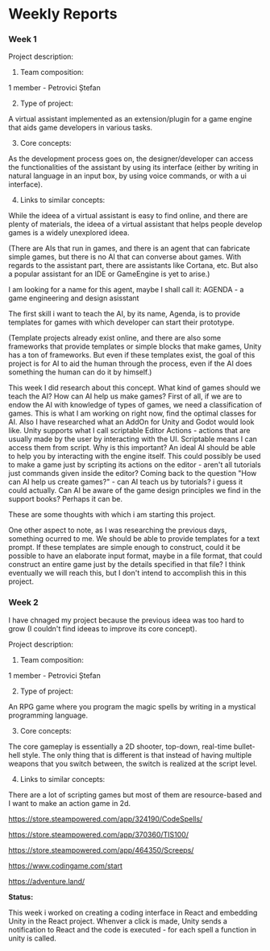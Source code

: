 # Weekly Reports

### __Week 1__

Project description:

1. Team composition: 

1 member - Petrovici Ștefan

2. Type of project:

A virtual assistant implemented as an extension/plugin for a game engine that aids game developers in various tasks.

3. Core concepts:

As the development process goes on, the designer/developer can access the functionalities of the assistant by using its interface (either by writing in natural language in an input box, by using voice commands, or with a ui interface).

4. Links to similar concepts: 

While the ideea of a virtual assistant is easy to find online, and there are plenty of materials, the ideea of a virtual assistant that helps people develop games is a widely unexplored ideea.

(There are AIs that run in games, and there is an agent that can fabricate simple games, but there is no AI that can converse about games. With regards to the assistant part, there are assistants like Cortana, etc. But also a popular assistant for an IDE or GameEngine is yet to arise.)

I am looking for a name for this agent, maybe I shall call it:
AGENDA - a game engineering and design asisstant

The first skill i want to teach the AI, by its name, Agenda, is to provide templates for games with which developer can start their prototype.

(Template projects already exist online, and there are also some frameworks that provide templates or simple blocks that make games, Unity has a ton of frameworks. But even if these templates exist, the goal of this project is for AI to aid the human through the process, even if the AI does something  the human can do it by himself.)

This week I did research about this concept. What kind of games should we teach the AI? How can AI help us make games? First of all, if we are to endow the AI with knowledge of types of games, we need a classification of games. This is what I am working on right now, find the optimal classes for AI. Also I have researched what an AddOn for Unity and Godot would look like. Unity supports what I call scriptable Editor Actions - actions that are usually made by the user by interacting with the UI. Scriptable means I can access them from script. Why is this important? An ideal AI should be able to help you by interacting with the engine itself. This could possibly be used to make a game just by scripting its actions on the editor - aren't all tutorials just commands given inside the editor? Coming back to the question "How can AI help us create games?" - can AI teach us by tutorials? i guess it could actually. Can AI be aware of the game design principles we find in the support books? Perhaps it can be. 

These are some thoughts with which i am starting this project.

One other aspect to note, as I was researching the previous days, something ocurred to me. We should be able to provide templates for a text prompt. If these templates are simple enough to construct, could it be possible to have an elaborate input format, maybe in a file format, that could construct an entire game just by the details specified in that file? I think eventually we will reach this, but I don't intend to accomplish this in this project.

### __Week 2__

I have chnaged my project because the previous ideea was too hard to grow (I couldn't find ideeas to improve its core concept).

Project description:

1. Team composition: 

1 member - Petrovici Ștefan

2. Type of project:

An RPG game where you program the magic spells by writing in a mystical programming language. 

3. Core concepts:

The core gameplay is essentially a 2D shooter, top-down, real-time bullet-hell style. The only thing that is different is that instead of having multiple weapons that you switch between, the switch is realized at the script level.

4. Links to similar concepts: 

There are a lot of scripting games but most of them are resource-based and I want to make an action game in 2d.

https://store.steampowered.com/app/324190/CodeSpells/

https://store.steampowered.com/app/370360/TIS100/

https://store.steampowered.com/app/464350/Screeps/

https://www.codingame.com/start

https://adventure.land/

__Status:__

This week i worked on creating a coding interface in React and embedding Unity in the React project. Whenver a click is made, Unity sends a notification to React and the code is executed - for each spell a function in unity is called.
